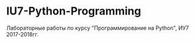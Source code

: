 # IU7-Python-Programming
Лабораторные работы по курсу "Программирование на Python", ИУ7 2017-2018гг.
